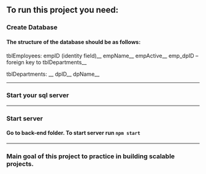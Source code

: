 ## To run this project you need:
### Create Database 
#### The structure of the database should be as follows: 
tblEmployees: 
empID (identity field)__
empName__
empActive__
emp_dpID – foreign key to tblDepartments__

tblDepartments: __
dpID__
dpName__

---
### Start your sql server
---
### Start server
#### Go to back-end folder. To start server run `npm start`
----
### Main goal of this project to practice in building scalable projects.
